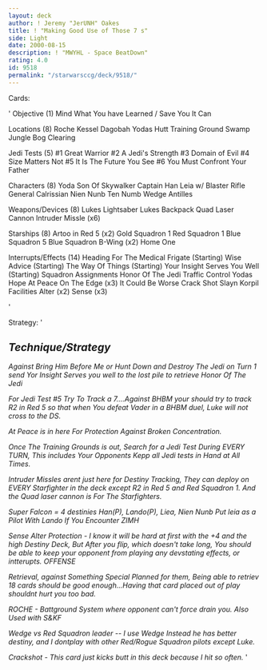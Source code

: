 ```yaml
---
layout: deck
author: ! Jeremy "JerUNH" Oakes
title: ! "Making Good Use of Those 7 s"
side: Light
date: 2000-08-15
description: ! "MWYHL - Space BeatDown"
rating: 4.0
id: 9518
permalink: "/starwarsccg/deck/9518/"
---
```

Cards: 

'
Objective (1)
Mind What You have Learned / Save You It Can

Locations (8)
Roche
Kessel
Dagobah
Yodas Hutt
Training Ground
Swamp
Jungle
Bog Clearing

Jedi Tests (5)
#1 Great Warrior
#2 A Jedi's Strength
#3 Domain of Evil
#4 Size Matters Not
#5 It Is The Future You See
#6 You Must Confront Your Father


Characters (8)
Yoda
Son Of Skywalker
Captain Han
Leia w/ Blaster Rifle
General Calrissian
Nien Nunb
Ten Numb
Wedge Antilles

Weapons/Devices (8)
Lukes Lightsaber
Lukes Backpack
Quad Laser Cannon
Intruder Missle (x6)

Starships (8)
Artoo in Red 5 (x2)
Gold Squadron 1
Red Squadron 1
Blue Squadron 5
Blue Squadron B-Wing (x2)
Home One

Interrupts/Effects (14)
Heading For The Medical Frigate (Starting)
Wise Advice (Starting)
The Way Of Things (Starting)
Your Insight Serves You Well (Starting)
Squadron Assignments
Honor Of The Jedi
Traffic Control
Yodas Hope
At Peace
On The Edge (x3)
It Could Be Worse
Crack Shot
Slayn Korpil Facilities
Alter (x2)
Sense (x3)

'

Strategy: '

<I>

Technique/Strategy
------------------
Against Bring Him Before Me or Hunt Down and Destroy The Jedi on Turn 1
send Yor Insight Serves you well to the lost pile to retrieve
Honor Of The Jedi


For Jedi Test #5 Try To Track a 7....Against BHBM your should try to track
R2 in Red 5 so that when You defeat Vader in a BHBM duel, Luke will not
cross to the DS.

At Peace is in here For Protection Against Broken Concentration.

Once The Training Grounds is out, Search for a Jedi Test During EVERY
TURN, This includes Your Opponents Kepp all Jedi tests in Hand
at All Times.

Intruder Missles arent just here for Destiny Tracking, They can deploy on
EVERY Starfighter in the deck except R2 in Red 5 and Red Squadron 1.
And the Quad laser cannon is For The Starfighters.

Super Falcon = 4 destinies
Han(P), Lando(P), Liea, Nien Nunb
Put leia as a Pilot With Lando If You Encounter ZIMH

Sense Alter Protection - I know it will be hard at first with the +4 and
the high Destiny Deck, But After you flip, which doesn't take long, You
should be able to keep your opponent from playing any devstating effects,
or intterupts. OFFENSE

Retrieval, against Something Special Planned for them, Being able to
retriev 18 cards should be good enough...Having that card placed out
of play shouldnt hurt you too bad.

ROCHE - Battground System where opponent can't force drain you.
	Also Used with S&KF



Wedge vs Red Squadron leader -- I use Wedge Instead he has better destiny,
and I dontplay with other Red/Rogue Squadron pilots except Luke.

Crackshot - This card just kicks butt in this deck because I hit so often.
</I>'
